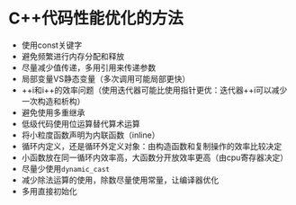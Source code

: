 # C++代码性能优化的方法
 + 使用const关键字
 + 避免频繁进行内存分配和释放
 + 尽量减少值传递，多用引用来传递参数
 + 局部变量VS静态变量（多次调用可能局部更快）
 + ++i和i++的效率问题（使用迭代器可能比使用指针更优：迭代器++i可以减少一次构造和析构）
 + 避免使用多重继承
 + 低级代码使用位运算替代算术运算
 + 将小粒度函数声明为内联函数（inline）
 + 循环内定义，还是循环外定义对象：由构造函数和复制操作的效率比较决定
 + 小函数放在同一循环内效率高，大函数分开放效率更高（由cpu寄存器决定）
 + 尽量少使用`dynamic_cast`
 + 减少除法运算的使用，除数尽量使用常量，让编译器优化
 + 多用直接初始化
